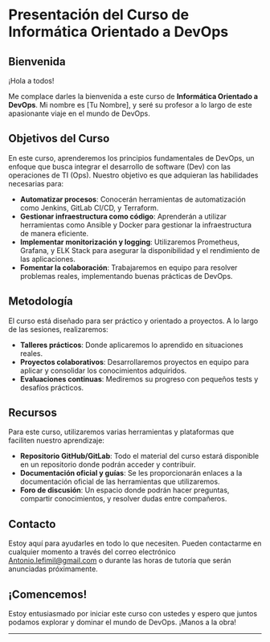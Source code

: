 # Presentación del Curso de Informática Orientado a DevOps

## Bienvenida

¡Hola a todos!

Me complace darles la bienvenida a este curso de **Informática Orientado a DevOps**. Mi nombre es [Tu Nombre], y seré su profesor a lo largo de este apasionante viaje en el mundo de DevOps.

## Objetivos del Curso

En este curso, aprenderemos los principios fundamentales de DevOps, un enfoque que busca integrar el desarrollo de software (Dev) con las operaciones de TI (Ops). Nuestro objetivo es que adquieran las habilidades necesarias para:

- **Automatizar procesos**: Conocerán herramientas de automatización como Jenkins, GitLab CI/CD, y Terraform.
- **Gestionar infraestructura como código**: Aprenderán a utilizar herramientas como Ansible y Docker para gestionar la infraestructura de manera eficiente.
- **Implementar monitorización y logging**: Utilizaremos Prometheus, Grafana, y ELK Stack para asegurar la disponibilidad y el rendimiento de las aplicaciones.
- **Fomentar la colaboración**: Trabajaremos en equipo para resolver problemas reales, implementando buenas prácticas de DevOps.

## Metodología

El curso está diseñado para ser práctico y orientado a proyectos. A lo largo de las sesiones, realizaremos:

- **Talleres prácticos**: Donde aplicaremos lo aprendido en situaciones reales.
- **Proyectos colaborativos**: Desarrollaremos proyectos en equipo para aplicar y consolidar los conocimientos adquiridos.
- **Evaluaciones continuas**: Mediremos su progreso con pequeños tests y desafíos prácticos.

## Recursos

Para este curso, utilizaremos varias herramientas y plataformas que faciliten nuestro aprendizaje:

- **Repositorio GitHub/GitLab**: Todo el material del curso estará disponible en un repositorio donde podrán acceder y contribuir.
- **Documentación oficial y guías**: Se les proporcionarán enlaces a la documentación oficial de las herramientas que utilizaremos.
- **Foro de discusión**: Un espacio donde podrán hacer preguntas, compartir conocimientos, y resolver dudas entre compañeros.

## Contacto

Estoy aquí para ayudarles en todo lo que necesiten. Pueden contactarme en cualquier momento a través del correo electrónico Antonio.lefimil@gmail.com o durante las horas de tutoría que serán anunciadas próximamente.

## ¡Comencemos!

Estoy entusiasmado por iniciar este curso con ustedes y espero que juntos podamos explorar y dominar el mundo de DevOps. ¡Manos a la obra!

---

